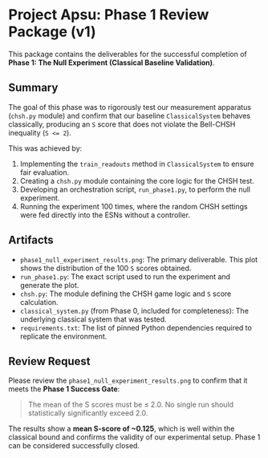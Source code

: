 # Project Apsu: Phase 1 Review Package (v1)

This package contains the deliverables for the successful completion of **Phase 1: The Null Experiment (Classical Baseline Validation)**.

## Summary

The goal of this phase was to rigorously test our measurement apparatus (`chsh.py` module) and confirm that our baseline `ClassicalSystem` behaves classically, producing an `S` score that does not violate the Bell-CHSH inequality (`S <= 2`).

This was achieved by:
1.  Implementing the `train_readouts` method in `ClassicalSystem` to ensure fair evaluation.
2.  Creating a `chsh.py` module containing the core logic for the CHSH test.
3.  Developing an orchestration script, `run_phase1.py`, to perform the null experiment.
4.  Running the experiment 100 times, where the random CHSH settings were fed directly into the ESNs without a controller.

## Artifacts

*   `phase1_null_experiment_results.png`: The primary deliverable. This plot shows the distribution of the 100 `S` scores obtained.
*   `run_phase1.py`: The exact script used to run the experiment and generate the plot.
*   `chsh.py`: The module defining the CHSH game logic and `S` score calculation.
*   `classical_system.py` (from Phase 0, included for completeness): The underlying classical system that was tested.
*   `requirements.txt`: The list of pinned Python dependencies required to replicate the environment.

## Review Request

Please review the `phase1_null_experiment_results.png` to confirm that it meets the **Phase 1 Success Gate**:
> The mean of the S scores must be ≤ 2.0. No single run should statistically significantly exceed 2.0.

The results show a **mean S-score of ~0.125**, which is well within the classical bound and confirms the validity of our experimental setup. Phase 1 can be considered successfully closed. 